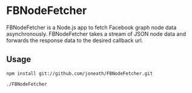 # FBNodeFetcher

FBNodeFetcher is a Node.js app to fetch Facebook graph node data asynchronously. FBNodeFetcher takes a stream of JSON node data and forwards the response data to the desired callback url.

## Usage

`npm install git://github.com/joneath/FBNodeFetcher.git`

`./FBNodeFetcher`
